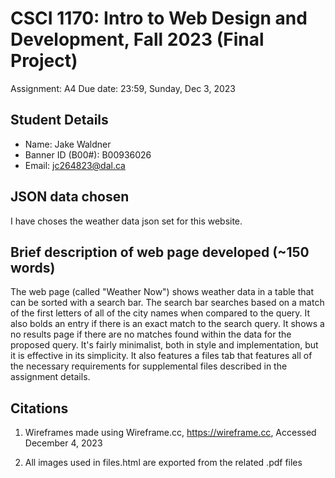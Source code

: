 # CSCI 1170: Intro to Web Design and Development, Fall 2023 (Final Project)

Assignment: A4
Due date: 23:59, Sunday, Dec 3, 2023

## Student Details

- Name: Jake Waldner
- Banner ID (B00#): B00936026
- Email: jc264823@dal.ca

## JSON data chosen

I have choses the weather data json set for this website. 


## Brief description of web page developed (~150 words)

The web page (called "Weather Now") shows weather data in a table that can be sorted with a search bar. The search bar searches based on a match of the first letters of all of the city names when compared to the query. It also bolds an entry if there is an exact match to the search query. It shows a no results page if there are no matches found within the data for the proposed query. It's fairly minimalist, both in style and implementation, but it is effective in its simplicity. It also features a files tab that features all of the necessary requirements for supplemental files described in the assignment details.

## Citations

1. Wireframes made using Wireframe.cc, https://wireframe.cc, Accessed December 4, 2023

2. All images used in files.html are exported from the related .pdf files
